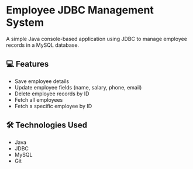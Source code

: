 # Employee JDBC Management System

A simple Java console-based application using JDBC to manage employee records in a MySQL database.

## 💻 Features
- Save employee details
- Update employee fields (name, salary, phone, email)
- Delete employee records by ID
- Fetch all employees
- Fetch a specific employee by ID

## 🛠 Technologies Used
- Java
- JDBC
- MySQL
- Git



